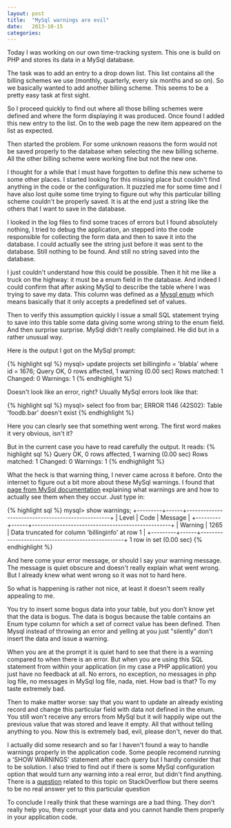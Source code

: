 ```yaml
---
layout: post
title:  "MySql warnings are evil"
date:   2013-10-15
categories: 
---
```


Today I was working on our own time-tracking system. This one is build on PHP and stores its data in a MySql database.

The task was to add an entry to a drop down list. This list contains all the billing schemes we use (monthly, quarterly, every six months and so on). So we basically wanted to add another biliing scheme. This seems to be a pretty easy task at first sight.

So I proceed quickly to find out where all those billing schemes were defined and where the form displaying it was produced. Once found I added this new entry to the list. On to the web page the new item appeared on the list as expected.

Then started the problem. For some unknown reasons the form would not be saved properly to the database when selecting the new billing scheme. All the other billing scheme were working fine but not the new one.

I thought for a while that I must have forgotten to define this new scheme to some other places. I started looking for this missing place but couldn't find anything in the code or the configuration. It puzzled me for some time and I have also lost quite some time trying to figure out why this particular billing scheme couldn't be properly saved. It is at the end just a string like the others that I want to save in the database.

I looked in the log files to find some traces of errors but I found absolutely nothing, I tried to debug the application, an stepped into the code responsible for collecting the form data and then to save it into the database. I could actually see the string just before it was sent to the database. Still nothing to be found. And still no string saved into the database.

I just couldn't understand how this could be possible. Then it hit me like a truck on the highway: it must be a enum field in the database. And indeed I could confirm that after asking MySql to describe the table where I was trying to save my data. This column was defined as a [Mysql enum][mysql-enum-doc] which means basically that it only accepts a predefined set of values.

Then to verify this assumption quickly I issue a small SQL statement trying to save into this table some data giving some wrong string to the enum field. And then surprise surprise. MySql didn't really complained. He did but in a rather unusual way.

Here is the output I got on the MySql prompt:

{% highlight sql %}
mysql> update projects set billinginfo = 'blabla' where id = 1676;
Query OK, 0 rows affected, 1 warning (0.00 sec)
Rows matched: 1  Changed: 0  Warnings: 1
{% endhighlight %}

Doesn't look like an error, right? Usually MySql errors look like that:

{% highlight sql %}
mysql> select foo from bar;
ERROR 1146 (42S02): Table 'foodb.bar' doesn't exist
{% endhighlight %}

Here you can clearly see that something went wrong. The first word makes it very obvious, isn't it?

But in the current case you have to read carefully the output. It reads:
{% highlight sql %}
Query OK, 0 rows affected, 1 warning (0.00 sec)
Rows matched: 1  Changed: 0  Warnings: 1
{% endhighlight %}

 What the heck is that warning thing, I never came across it before. Onto the internet to figure out a bit more about these MySql warnings. I found that [page from MySql documentation][mysql-warning-doc] explaining what warnings are and how to actually see them when they occur. Just type in:

{% highlight sql %}
mysql> show warnings;
+---------+------+--------------------------------------------------+
| Level   | Code | Message                                          |
+---------+------+--------------------------------------------------+
| Warning | 1265 | Data truncated for column 'billinginfo' at row 1 |
+---------+------+--------------------------------------------------+
1 row in set (0.00 sec)
{% endhighlight %}

And here come your error message, or should I say your warning message. The message is quiet obscure and doesn't really explain what went wrong. But I already knew what went wrong so it was not to hard here.

So what is happening is rather not nice, at least it doesn't seem really appealing to me.

You try to insert some bogus data into your table, but you don't know yet that the data is bogus. The data is bogus because the table contains an Enum type column for which a set of correct value has been defined. Then Mysql instead of throwing an error and yelling at you just "silently" don't insert the data and issue a warning. 

When you are at the prompt it is quiet hard to see that there is a warning compared to when there is an error. But when you are using this SQL statement from within your application (in my case a PHP application) you just have no feedback at all. No errors, no exception, no messages in php log file, no messages in MySql log file, nada, niet. How bad is that? To my taste extremely bad.

Then to make matter worse: say that you want to update an already existing record and change this particular field with data not defined in the enum. You still won't receive any errors from MySql but it will happily wipe out the previous value that was stored and leave it empty. All that without telling anything to you. Now this is extremely bad, evil, please don't, never do that.

I actually did some research and so far I haven't found a way to handle warnings properly in the application code. Some people recomend running a 'SHOW WARNINGS' statement after each query but I hardly consider that to be solution. I also tried to find out if there is some MySql configuration option that would turn any warning into a real error, but didn't find anything. There is a [question][how-to-deal-with-warning-pdo] related to this topic on StackOverflow but there seems to be no real answer yet to this particular question

To conclude I really think that these warnings are a bad thing. They don't really help you, they corrupt your data and you cannot handle them properly in your application code.


[mysql-warning-doc]: https://dev.mysql.com/doc/refman/5.0/en/show-warnings.html
[how-to-deal-with-warning-pdo]: http://stackoverflow.com/questions/17276811/show-warnings-in-mysql-pdo
[mysql-enum-doc]: https://dev.mysql.com/doc/refman/5.0/en/enum.html
